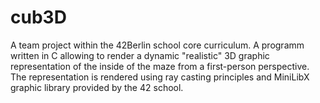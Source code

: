 # cub3D
A team project within the 42Berlin school core curriculum. A programm written in C allowing to render a dynamic "realistic" 3D graphic representation of the inside of the maze from a first-person perspective.
The representation is rendered using ray casting principles and MiniLibX graphic library provided by the 42 school.
